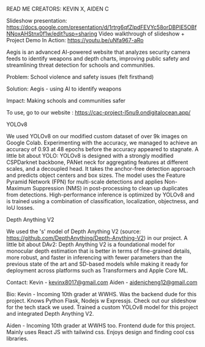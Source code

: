 READ ME
CREATORS: KEVIN X, AIDEN C

Slideshow presentation: https://docs.google.com/presentation/d/1rtrg6qfZIpdFEVYc58orDBPIE5OBfNNoxAHStnx0f1w/edit?usp=sharing
Video walkthrough of slideshow + Project Demo In Action: https://youtu.be/uNfa967-aRo

Aegis is an advanced AI-powered website that analyzes security camera feeds to identify weapons and depth charts, improving public safety and streamlining threat detection for schools and communities.

Problem: School violence and safety issues (felt firsthand)

Solution: Aegis - using AI to identify weapons

Impact: Making schools and communities safer

To use, go to our website
: https://cac-project-l5nu9.ondigitalocean.app/

YOLOv8

We used YOLOv8 on our modified custom dataset of over 9k images on Google Colab. Experimenting with the accuracy, we managed to achieve an accuracy of 0.93 at 48 epochs before the accuracy appeared to stagnate. 
A little bit about YOLO: YOLOv8 is designed with a strongly modified CSPDarknet backbone, PANet neck for aggregating features at different scales, and a decoupled head. It takes the anchor-free detection approach and predicts object centers and box sizes. The model uses the Feature Pyramid Network (FPN) for multi-scale detections and applies Non-Maximum Suppression (NMS) in post-processing to clean up duplicates from detections. High-performance inference is optimized by YOLOv8 and is trained using a combination of classification, localization, objectness, and IoU losses.

Depth Anything V2

We used the 's' model of Depth Anything V2 (source: https://github.com/DepthAnything/Depth-Anything-V2) in our project. 
A little bit about DAv2: Depth Anything V2 is a foundational model for monocular depth estimation that is better in terms of fine-grained details, more robust, and faster in inferencing with fewer parameters than the previous state of the art and SD-based models while making it ready for deployment across platforms such as Transformers and Apple Core ML.




Contact: 
Kevin - kevinx8017@gmail.com
Aiden - aidenjcheng12@gmail.com

Bio:
Kevin - Incoming 10th grader at WWHS. Was the backend dude for this project. Knows Python Flask, Nodejs w Expressjs. Check out our slideshow for the tech stack we used. Trained a custom YOLOv8 model for this project and integrated Depth Anything V2. 

Aiden - Incoming 10th grader at WWHS too. Frontend dude for this project. Mainly uses React JS with tailwind css. Enjoys design and finding cool css libraries. 
